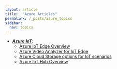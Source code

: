 ```yaml
---
layout: article
title:  "Azure Articles"
permalink: /_posts/azure_topics
sidebar:
  nav: topics
---
```


- __*<u>Azure IoT</u>*__:
  - [Azure IoT Edge Overview](/_posts/azure/iot/azure-iot-edge-overview)
  - [Azure Video Analyzer for IoT Edge](/_posts/azure/iot/azure-video-analyzer-iot-edge)
  - [Azure Cloud Storage options for IoT scenarios](/_posts/azure/storage/azure-cloud-storage-options-for-iot-scenarios)
  - [Azure IoT Hub Overview](/_posts/azure/iot/azure-iot-hub-overview)

